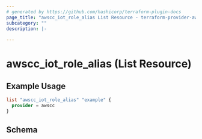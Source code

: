 ```yaml
---
# generated by https://github.com/hashicorp/terraform-plugin-docs
page_title: "awscc_iot_role_alias List Resource - terraform-provider-awscc"
subcategory: ""
description: |-
  
---
```


# awscc_iot_role_alias (List Resource)



## Example Usage

```terraform
list "awscc_iot_role_alias" "example" {
  provider = awscc
}
```

<!-- schema generated by tfplugindocs -->
## Schema
